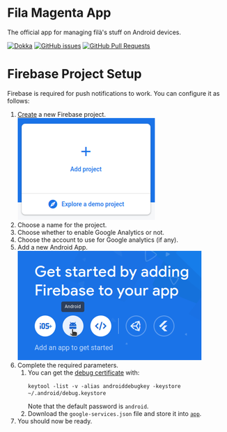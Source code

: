 # Fila Magenta App

The official app for managing filà's stuff on Android devices.

[![Dokka][documentation-badge]][documentation-url]
[![GitHub issues][issues-badge]][issues-url]
[![GitHub Pull Requests][pulls-badge]][pulls-url]

# Firebase Project Setup

Firebase is required for push notifications to work. You can configure it as follows:

1. [Create](https://console.firebase.google.com/) a new Firebase project.\
   ![Create project](./docs/firebase-1.png)
2. Choose a name for the project.
3. Choose whether to enable Google Analytics or not.
4. Choose the account to use for Google analytics (if any).
5. Add a new Android App.\
   ![Add Android App](./docs/firebase-2.png)
6. Complete the required parameters.
    1. You can get the [debug certificate][android-docs-cert] with:
       ```shell
       keytool -list -v -alias androiddebugkey -keystore ~/.android/debug.keystore
       ```
       Note that the default password is `android`.
    2. Download the `google-services.json` file and store it into [`app`](./app).
7. You should now be ready.

[documentation-url]: https://filamagenta.github.io/Android/

[documentation-badge]: https://img.shields.io/static/v1?label=Dokka&message=Reference&color=success&logo=kotlin&style=for-the-badge

[issues-url]: https://github.com/FilaMagenta/Android/issues

[issues-badge]: https://img.shields.io/github/issues/FilaMagenta/Android?style=for-the-badge

[pulls-url]: https://github.com/FilaMagenta/Android/pulls

[pulls-badge]: https://img.shields.io/github/issues-pr/FilaMagenta/Android?style=for-the-badge

[android-docs-cert]: https://developers.google.com/android/guides/client-auth#using_keytool_on_the_certificate
